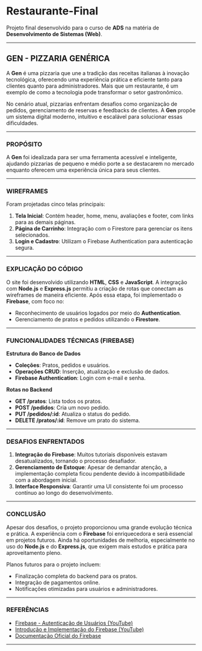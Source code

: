 # Restaurante-Final

Projeto final desenvolvido para o curso de **ADS** na matéria de **Desenvolvimento de Sistemas (Web)**.

---

## **GEN - PIZZARIA GENÉRICA**

A **Gen** é uma pizzaria que une a tradição das receitas italianas à inovação tecnológica, oferecendo uma experiência prática e eficiente tanto para clientes quanto para administradores. Mais que um restaurante, é um exemplo de como a tecnologia pode transformar o setor gastronômico.

No cenário atual, pizzarias enfrentam desafios como organização de pedidos, gerenciamento de reservas e feedbacks de clientes. A **Gen** propõe um sistema digital moderno, intuitivo e escalável para solucionar essas dificuldades.

---

### **PROPÓSITO**
A **Gen** foi idealizada para ser uma ferramenta acessível e inteligente, ajudando pizzarias de pequeno e médio porte a se destacarem no mercado enquanto oferecem uma experiência única para seus clientes.

---

### **WIREFRAMES**
Foram projetadas cinco telas principais:  
1. **Tela Inicial**: Contém header, home, menu, avaliações e footer, com links para as demais páginas.  
2. **Página de Carrinho**: Integração com o Firestore para gerenciar os itens selecionados.  
3. **Login e Cadastro**: Utilizam o Firebase Authentication para autenticação segura.  

---

### **EXPLICAÇÃO DO CÓDIGO**
O site foi desenvolvido utilizando **HTML**, **CSS** e **JavaScript**. A integração com **Node.js** e **Express.js** permitiu a criação de rotas que conectam as wireframes de maneira eficiente. Após essa etapa, foi implementado o **Firebase**, com foco no:

- Reconhecimento de usuários logados por meio do **Authentication**.
- Gerenciamento de pratos e pedidos utilizando o **Firestore**.

---

### **FUNCIONALIDADES TÉCNICAS (FIREBASE)**

**Estrutura do Banco de Dados**  
- **Coleções**: Pratos, pedidos e usuários.  
- **Operações CRUD**: Inserção, atualização e exclusão de dados.  
- **Firebase Authentication**: Login com e-mail e senha.

**Rotas no Backend**
- **GET /pratos**: Lista todos os pratos.  
- **POST /pedidos**: Cria um novo pedido.  
- **PUT /pedidos/:id**: Atualiza o status do pedido.  
- **DELETE /pratos/:id**: Remove um prato do sistema.

---

### **DESAFIOS ENFRENTADOS**
1. **Integração do Firebase**: Muitos tutoriais disponíveis estavam desatualizados, tornando o processo desafiador.  
2. **Gerenciamento de Estoque**: Apesar de demandar atenção, a implementação completa ficou pendente devido à incompatibilidade com a abordagem inicial.  
3. **Interface Responsiva**: Garantir uma UI consistente foi um processo contínuo ao longo do desenvolvimento.

---

### **CONCLUSÃO**
Apesar dos desafios, o projeto proporcionou uma grande evolução técnica e prática. A experiência com o **Firebase** foi enriquecedora e será essencial em projetos futuros. Ainda há oportunidades de melhoria, especialmente no uso do **Node.js** e do **Express.js**, que exigem mais estudos e prática para aproveitamento pleno.

Planos futuros para o projeto incluem:  
- Finalização completa do backend para os pratos.  
- Integração de pagamentos online.  
- Notificações otimizadas para usuários e administradores.

---

### **REFERÊNCIAS**
- [Firebase - Autenticação de Usuários (YouTube)](https://www.youtube.com/watch?v=oFp7twsVEiE)  
- [Introdução e Implementação do Firebase (YouTube)](https://www.youtube.com/watch?v=NZzekYgLYdg)  
- [Documentação Oficial do Firebase](https://firebase.google.com/docs/web/setup?hl=pt-br)

--- 

